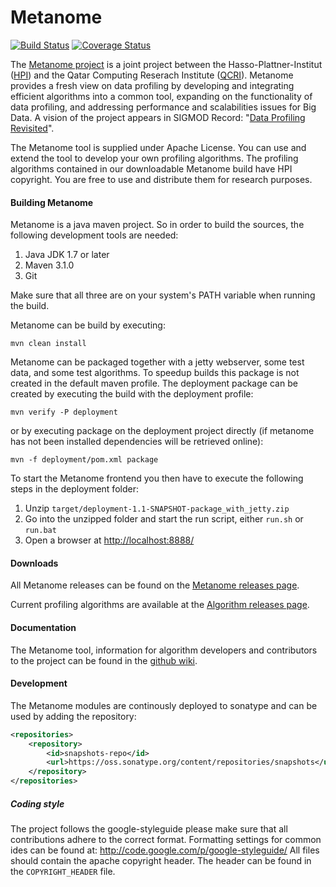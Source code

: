 # Metanome

[![Build Status](https://travis-ci.org/HPI-Information-Systems/Metanome.png?branch=master)](https://travis-ci.org/HPI-Information-Systems/Metanome)
[![Coverage Status](https://coveralls.io/repos/HPI-Information-Systems/Metanome/badge.png)](https://coveralls.io/r/HPI-Information-Systems/Metanome)

The [Metanome project](https://hpi.de/naumann/projects/data-profiling-and-analytics/metanome-data-profiling.html) is a joint project between the Hasso-Plattner-Institut ([HPI](http://www.hpi.de)) and the Qatar Computing Reserach Institute ([QCRI](http://www.qcri.org)). Metanome provides a fresh view on data profiling by developing and integrating efficient algorithms into a common tool, expanding on the functionality of data profiling, and addressing performance and scalabilities issues for Big Data. A vision of the project appears in SIGMOD Record: "[Data Profiling Revisited](http://hpi.de/naumann/publications/publications-by-type/year/2013/102276/Nau13.html)".

The Metanome tool is supplied under Apache License. You can use and extend the tool to develop your own profiling algorithms. The profiling algorithms contained in our downloadable Metanome build have HPI copyright. You are free to use and distribute them for research purposes. 

#### Building Metanome
Metanome is a java maven project. So in order to build the sources, the following development tools are needed:

1. Java JDK 1.7 or later
2. Maven 3.1.0
2. Git

Make sure that all three are on your system's PATH variable when running the build.

Metanome can be build by executing:

```mvn clean install```

Metanome can be packaged together with a jetty webserver, some test data, and some test algorithms. 
To speedup builds this package is not created in the default maven profile. 
The deployment package can be created by executing the build with the deployment profile: 

```mvn verify -P deployment```

or by executing package on the deployment project directly (if metanome has not been installed dependencies will be retrieved online): 

```mvn -f deployment/pom.xml package```

To start the Metanome frontend you then have to execute the following steps in the deployment folder:

1. Unzip `target/deployment-1.1-SNAPSHOT-package_with_jetty.zip`
2. Go into the unzipped folder and start the run script, either `run.sh` or `run.bat`
4. Open a browser at [http://localhost:8888/](http://localhost:8888/)

#### Downloads
All Metanome releases can be found on the [Metanome releases page](https://github.com/HPI-Information-Systems/Metanome/releases).

Current profiling algorithms are available at the [Algorithm releases page](https://hpi.de/naumann/projects/data-profiling-and-analytics/metanome-data-profiling/algorithms.html).

#### Documentation
The Metanome tool, information for algorithm developers and contributors to the project can be found in the [github wiki](https://github.com/HPI-Information-Systems/Metanome/wiki).

#### Development
The Metanome modules are continously deployed to sonatype and can be used by adding the repository:
```xml
<repositories>
    <repository>
        <id>snapshots-repo</id>
        <url>https://oss.sonatype.org/content/repositories/snapshots</url>
    </repository>
</repositories>
```
##### Coding style
The project follows the google-styleguide please make sure that all contributions adhere to the correct format. Formatting settings for common ides can be found at: http://code.google.com/p/google-styleguide/
All files should contain the apache copyright header. The header can be found in the ```COPYRIGHT_HEADER``` file.

